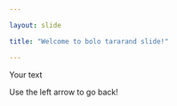 ```yaml
---

layout: slide

title: "Welcome to bolo tararand slide!"

---
```


Your text

Use the left arrow to go back!
